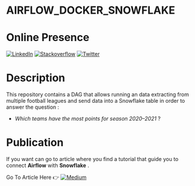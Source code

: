 # AIRFLOW_DOCKER_SNOWFLAKE

# Online Presence

[![LinkedIn](https://img.shields.io/badge/-Go%20To%20LinkedIn-3b5998)](https://www.linkedin.com/in/alexanderbolano)
[![Stackoverflow](https://img.shields.io/badge/-Stackoverflow-ff7c55)](https://stackoverflow.com/story/alexbonella)
[![Twitter](https://img.shields.io/badge/-@Alex_bonella-1DA1F2)](https://twitter.com/Alex_bonella)

# Description

This repository contains a DAG that allows running an data extracting from multiple football leagues and send data into a Snowflake table in order to answer the question :

* *Which teams have the most points for season 2020–2021* ? 

# Publication 

If you want can go to article where you find a tutorial that guide you to connect **Airflow** with **Snowflake** .

Go To Article Here 👉 [![Medium](https://img.shields.io/badge/-Medium%20Article-070100)](https://datexland.medium.com/how-to-connect-snowflake-with-airflow-on-docker-in-order-to-build-a-data-extraction-pipeline-for-e65591f011d6)


